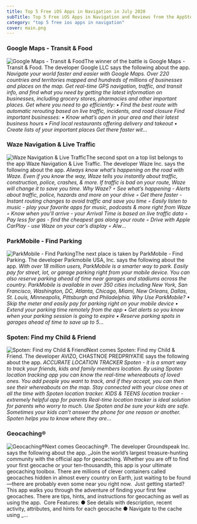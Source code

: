 ```yaml
---
title: Top 5 Free iOS Apps in Navigation in July 2020
subTitle: Top 5 Free iOS Apps in Navigation and Reviews from the AppStore in July 2020.
category: "top 5 free ios apps in navigation"
cover: main.png
---
```


### Google Maps - Transit & Food

![Google Maps - Transit & Food](https://is1-ssl.mzstatic.com/image/thumb/Purple114/v4/02/dc/eb/02dceb62-5d6e-319a-493e-0b8c6c17ee6a/logo_maps_ios_color-0-0-1x_U007emarketing-0-0-0-6-0-0-sRGB-0-0-0-GLES2_U002c0-512MB-85-220-0-0.png/100x100bb.png)The winner of the battle is Google Maps - Transit & Food. The developer Google LLC says the following about the app. _Navigate your world faster and easier with Google Maps. Over 220 countries and territories mapped and hundreds of millions of businesses and places on the map. Get real-time GPS navigation, traffic, and transit info, and find what you need by getting the latest information on businesses, including grocery stores, pharmacies and other important places.  Get where you need to go efficiently: • Find the best route with automatic rerouting based on live traffic, incidents, and road closure  Find important businesses: • Know what’s open in your area and their latest business hours • Find local restaurants offering delivery and takeout • Create lists of your important places   Get there faster wit_...

### Waze Navigation & Live Traffic

![Waze Navigation & Live Traffic](https://is4-ssl.mzstatic.com/image/thumb/Purple114/v4/8a/e7/b0/8ae7b0d1-e4d0-d53c-88da-c38fe66e1b43/AppIcon-0-0-1x_U007emarketing-0-0-0-7-0-0-sRGB-0-0-0-GLES2_U002c0-512MB-85-220-0-0.png/100x100bb.png)The second spot on a top list belongs to the app Waze Navigation & Live Traffic. The developer Waze Inc. says the following about the app. _Always know what’s happening on the road with Waze. Even if you know the way, Waze tells you instantly about traffic, construction, police, crashes, & more. If traffic is bad on your route, Waze will change it to save you time.  Why Waze? ◦ See what’s happening - Alerts about traffic, police, hazards and more on your drive ◦ Get there faster - Instant routing changes to avoid traffic and save you time ◦ Easily listen to music - play your favorite apps for music, podcasts & more right from Waze ◦ Know when you’ll arrive - your Arrival Time is based on live traffic data ◦ Pay less for gas - find the cheapest gas along your route ◦ Drive with Apple CarPlay - use Waze on your car’s display ◦ Alw_...

### ParkMobile - Find Parking

![ParkMobile - Find Parking](https://is2-ssl.mzstatic.com/image/thumb/Purple113/v4/53/ca/60/53ca60c8-10bf-d5a4-73fc-c7792a1970ef/AppIcon-1x_U007emarketing-0-7-0-0-85-220.png/100x100bb.png)The next place is taken by ParkMobile - Find Parking. The developer Parkmobile USA, Inc. says the following about the app. _With over 18 million users, ParkMobile is a smarter way to park. Easily pay for street, lot, or garage parking right from your mobile device. You can also reserve parking ahead of time near garages and stadiums across the country. ParkMobile is available in over 350 cities including New York, San Francisco, Washington, DC, Atlanta, Chicago, Miami, New Orleans, Dallas, St. Louis, Minneapolis, Pittsburgh and Philadelphia.  Why Use ParkMobile? •	Skip the meter and easily pay for parking right on your mobile device •	Extend your parking time remotely from the app •	Get alerts so you know when your parking session is going to expire •	Reserve parking spots in garages ahead of time to save up to 5_...

### Spoten: Find my Child & Friend

![Spoten: Find my Child & Friend](https://is3-ssl.mzstatic.com/image/thumb/Purple113/v4/b6/47/57/b6475704-c55b-b6a5-b098-f4e42b4ce0ad/AppIcon-0-0-1x_U007emarketing-0-0-0-7-0-0-sRGB-0-0-0-GLES2_U002c0-512MB-85-220-0-0.png/100x100bb.png)Next comes Spoten: Find my Child & Friend. The developer AVIZO, CHASTNOE PREDPRIYATIE says the following about the app. _ACCURATE LOCATION TRACKER  Spoten - it is a smart way to track your friends, kids and family members location. By using Spoten location tracking app you can know the real-time whereabouts of loved ones. You add people you want to track, and if they accept, you can then see their whereabouts on the map. Stay connected with your close ones at all the time with Spoten location tracker.  KIDS & TEENS location tracker - extremely helpful app for parents  Real-time location tracker is ideal solution for parents who worry to much. Use Spoten and be sure your kids are safe. Sometimes your kids can’t answer the phone for one reason or another. Spoten helps you to know where they are_...

### Geocaching®

![Geocaching®](https://is4-ssl.mzstatic.com/image/thumb/Purple114/v4/ba/91/87/ba918727-a328-070e-80c3-193f610a690c/AppIcon-0-0-1x_U007emarketing-0-0-0-7-0-0-sRGB-0-0-0-GLES2_U002c0-512MB-85-220-0-0.png/100x100bb.png)Next comes Geocaching®. The developer Groundspeak Inc. says the following about the app. _Join the world’s largest treasure-hunting community with the official app for geocaching. Whether you are off to find your first geocache or your ten-thousandth, this app is your ultimate geocaching toolbox.   There are millions of clever containers called geocaches hidden in almost every country on Earth, just waiting to be found—there are probably even some near you right now.  Just getting started? This app walks you through the adventure of finding your first few geocaches. There are tips, hints, and instructions for geocaching as well as using the app.  Core Features:  ●	See details with description, recent activity, attributes, and hints for each geocache ●	Navigate to the cache using _...

